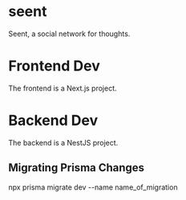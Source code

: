 # seent

Seent, a social network for thoughts.

# Frontend Dev

The frontend is a Next.js project.

# Backend Dev

The backend is a NestJS project.

## Migrating Prisma Changes

npx prisma migrate dev --name name_of_migration
